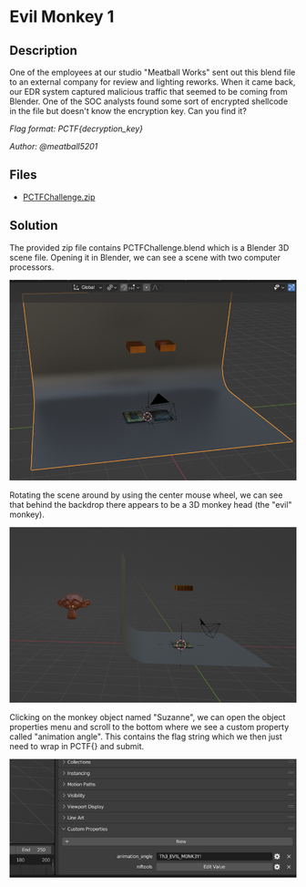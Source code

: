 # Evil Monkey 1

## Description

One of the employees at our studio "Meatball Works" sent out this blend file to an external company for review and lighting reworks. When it came back, our EDR system captured malicious traffic that seemed to be coming from Blender. One of the SOC analysts found some sort of encrypted shellcode in the file but doesn't know the encryption key. Can you find it? 

*Flag format: PCTF{decryption_key}*

*Author: @meatball5201*

## Files

* [PCTFChallenge.zip](files/PCTFChallenge.zip)

## Solution

The provided zip file contains PCTFChallenge.blend which is a Blender 3D scene file. Opening it in Blender, we can see a scene with two computer processors.

![monkey1](images/monkey1.png)

Rotating the scene around by using the center mouse wheel, we can see that behind the backdrop there appears to be a 3D monkey head (the "evil" monkey).

![monkey2](images/monkey2.png)

Clicking on the monkey object named "Suzanne", we can open the object properties menu and scroll to the bottom where we see a custom property called "animation angle". This contains the flag string which we then just need to wrap in PCTF{} and submit.

![monkey3](images/monkey3.png)
